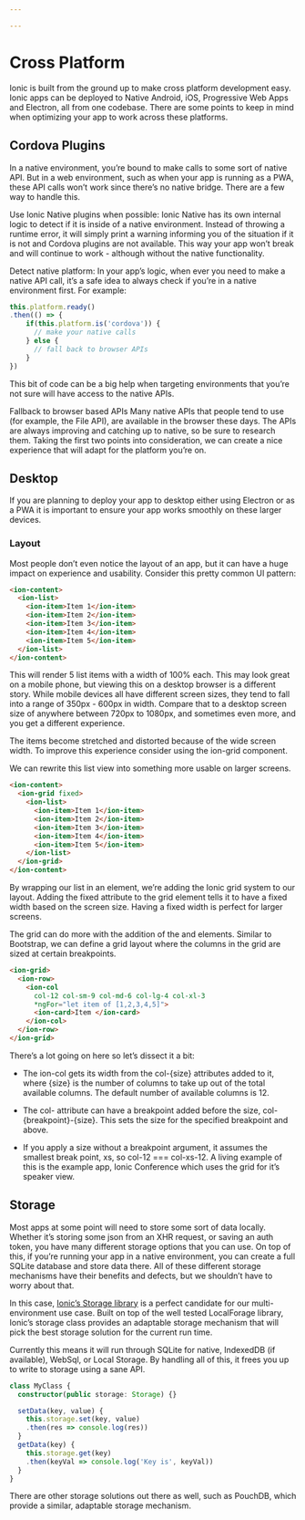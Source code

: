 ```yaml
---

---
```


# Cross Platform

Ionic is built from the ground up to make cross platform development easy. Ionic apps can be deployed to Native Android, iOS, Progressive Web Apps and Electron, all from one codebase. There are some points to keep in mind when optimizing your app to work across these platforms.


## Cordova Plugins

In a native environment, you’re bound to make calls to some sort of native API. But in a web environment, such as when your app is running as a PWA, these API calls won’t work since there’s no native bridge. There are a few way to handle this.

Use Ionic Native plugins when possible:
Ionic Native has its own internal logic to detect if it is inside of a native environment. Instead of throwing a runtime error, it will simply print a warning informing you of the situation if it is not and Cordova plugins are not available. This way your app won’t break and will continue to work - although without the native functionality.

Detect native platform:
In your app’s logic, when ever you need to make a native API call, it’s a safe idea to always check if you’re in a native environment first. For example:

```typescript
this.platform.ready()
.then(() => {
    if(this.platform.is('cordova')) {
      // make your native calls
    } else {
      // fall back to browser APIs
    }
})
```

This bit of code can be a big help when targeting environments that you’re not sure will have access to the native APIs.

Fallback to browser based APIs
Many native APIs that people tend to use (for example, the File API), are available in the browser these days. The APIs are always improving and catching up to native, so be sure to research them. Taking the first two points into consideration, we can create a nice experience that will adapt for the platform you’re on.


## Desktop

If you are planning to deploy your app to desktop either using Electron or as a PWA it is important to ensure your app works smoothly on these larger devices.

### Layout
Most people don’t even notice the layout of an app, but it can have a huge impact on experience and usability. Consider this pretty common UI pattern:

```html
<ion-content>
  <ion-list>
    <ion-item>Item 1</ion-item>
    <ion-item>Item 2</ion-item>
    <ion-item>Item 3</ion-item>
    <ion-item>Item 4</ion-item>
    <ion-item>Item 5</ion-item>
  </ion-list>
</ion-content>
```
This will render 5 list items with a width of 100% each. This may look great on a mobile phone, but viewing this on a desktop browser is a different story. While mobile devices all have different screen sizes, they tend to fall into a range of 350px - 600px in width. Compare that to a desktop screen size of anywhere between 720px to 1080px, and sometimes even more, and you get a different experience.

The items become stretched and distorted because of the wide screen width. To improve this experience consider using the ion-grid component.

We can rewrite this list view into something more usable on larger screens.

```html
<ion-content>
  <ion-grid fixed>
    <ion-list>
      <ion-item>Item 1</ion-item>
      <ion-item>Item 2</ion-item>
      <ion-item>Item 3</ion-item>
      <ion-item>Item 4</ion-item>
      <ion-item>Item 5</ion-item>
    </ion-list>
  </ion-grid>
</ion-content>
```

By wrapping our list in an <ion-grid> element, we’re adding the Ionic grid system to our layout. Adding the fixed attribute to the grid element tells it to have a fixed width based on the screen size. Having a fixed width is perfect for larger screens.

The grid can do more with the addition of the <ion-row> and <ion-col> elements. Similar to Bootstrap, we can define a grid layout where the columns in the grid are sized at certain breakpoints.

```html
<ion-grid>
  <ion-row>
    <ion-col
      col-12 col-sm-9 col-md-6 col-lg-4 col-xl-3
      *ngFor="let item of [1,2,3,4,5]">
      <ion-card>Item </ion-card>
    </ion-col>
  </ion-row>
</ion-grid>
```

There’s a lot going on here so let’s dissect it a bit:

- The ion-col gets its width from the col-{size} attributes added to it, where {size} is the number of columns to take up out of the total available columns. The default number of available columns is 12.

- The col- attribute can have a breakpoint added before the size, col-{breakpoint}-{size}. This sets the size for the specified breakpoint and above.

- If you apply a size without a breakpoint argument, it assumes the smallest break point, xs, so col-12 === col-xs-12.
A living example of this is the example app, Ionic Conference which uses the grid for it’s speaker view.

## Storage
Most apps at some point will need to store some sort of data locally. Whether it’s storing some json from an XHR request, or saving an auth token, you have many different storage options that you can use. On top of this, if you’re running your app in a native environment, you can create a full SQLite database and store data there. All of these different storage mechanisms have their benefits and defects, but we shouldn’t have to worry about that.

In this case, [Ionic’s Storage library](https://github.com/ionic-team/ionic-storage) is a perfect candidate for our multi-environment use case. Built on top of the well tested LocalForage library, Ionic’s storage class provides an adaptable storage mechanism that will pick the best storage solution for the current run time.

Currently this means it will run through SQLite for native, IndexedDB (if available), WebSql, or Local Storage. By handling all of this, it frees you up to write to storage using a sane API.

```typescript
class MyClass {
  constructor(public storage: Storage) {}

  setData(key, value) {
    this.storage.set(key, value)
    .then(res => console.log(res))
  }
  getData(key) {
    this.storage.get(key)
    .then(keyVal => console.log('Key is', keyVal))
  }
}
```

There are other storage solutions out there as well, such as PouchDB, which provide a similar, adaptable storage mechanism.
